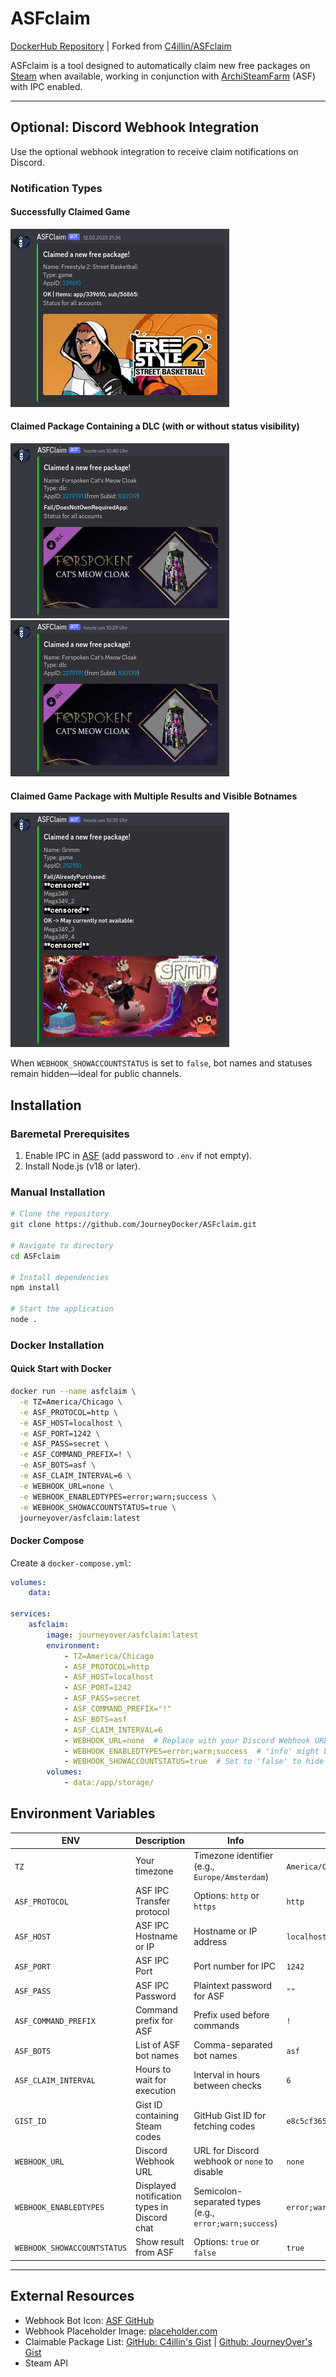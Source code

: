 # ASFclaim

[DockerHub Repository](https://hub.docker.com/r/journeyover/asfclaim) | Forked from [C4illin/ASFclaim](https://github.com/C4illin/ASFclaim)

ASFclaim is a tool designed to automatically claim new free packages on [Steam](https://store.steampowered.com/) when available, working in conjunction with [ArchiSteamFarm](https://github.com/JustArchiNET/ArchiSteamFarm) (ASF) with IPC enabled.

---

## Optional: Discord Webhook Integration

Use the optional webhook integration to receive claim notifications on Discord.

### Notification Types

#### **Successfully Claimed Game**
  ![Success](https://raw.githubusercontent.com/JourneyDocker/ASFclaim/main/resources/readme/app_game_status.png)

#### **Claimed Package Containing a DLC (with or without status visibility)**
  ![DLC Status](https://raw.githubusercontent.com/JourneyDocker/ASFclaim/main/resources/readme/sub_dlc_status.png)
  ![DLC No Status](https://raw.githubusercontent.com/JourneyDocker/ASFclaim/main/resources/readme/sub_dlc_no-status.png)

#### **Claimed Game Package with Multiple Results and Visible Botnames**
  ![Multiple Results](https://raw.githubusercontent.com/JourneyDocker/ASFclaim/main/resources/readme/app_game_status-long.png)

When `WEBHOOK_SHOWACCOUNTSTATUS` is set to `false`, bot names and statuses remain hidden—ideal for public channels.

## Installation

### Baremetal Prerequisites
1. Enable IPC in [ASF](https://github.com/JustArchiNET/ArchiSteamFarm/wiki/IPC) (add password to `.env` if not empty).
2. Install Node.js (v18 or later).

### Manual Installation

```bash
# Clone the repository
git clone https://github.com/JourneyDocker/ASFclaim.git

# Navigate to directory
cd ASFclaim

# Install dependencies
npm install

# Start the application
node .
```

### Docker Installation

#### Quick Start with Docker

```sh
docker run --name asfclaim \
  -e TZ=America/Chicago \
  -e ASF_PROTOCOL=http \
  -e ASF_HOST=localhost \
  -e ASF_PORT=1242 \
  -e ASF_PASS=secret \
  -e ASF_COMMAND_PREFIX=! \
  -e ASF_BOTS=asf \
  -e ASF_CLAIM_INTERVAL=6 \
  -e WEBHOOK_URL=none \
  -e WEBHOOK_ENABLEDTYPES=error;warn;success \
  -e WEBHOOK_SHOWACCOUNTSTATUS=true \
  journeyover/asfclaim:latest
```

#### Docker Compose

Create a `docker-compose.yml`:

```yaml
volumes:
    data:

services:
    asfclaim:
        image: journeyover/asfclaim:latest
        environment:
            - TZ=America/Chicago
            - ASF_PROTOCOL=http
            - ASF_HOST=localhost
            - ASF_PORT=1242
            - ASF_PASS=secret
            - ASF_COMMAND_PREFIX="!"
            - ASF_BOTS=asf
            - ASF_CLAIM_INTERVAL=6
            - WEBHOOK_URL=none  # Replace with your Discord Webhook URL
            - WEBHOOK_ENABLEDTYPES=error;warn;success  # 'info' might be too verbose
            - WEBHOOK_SHOWACCOUNTSTATUS=true  # Set to 'false' to hide bot names in Discord
        volumes:
            - data:/app/storage/
```

## Environment Variables

| ENV                         | Description                                  | Info                                                   | Default Value                        | Required |
|-----------------------------|----------------------------------------------|--------------------------------------------------------|--------------------------------------|----------|
| `TZ`                        | Your timezone                                | Timezone identifier (e.g., `Europe/Amsterdam`)         | `America/Chicago`                    | No       |
| `ASF_PROTOCOL`              | ASF IPC Transfer protocol                    | Options: `http` or `https`                             | `http`                               | No       |
| `ASF_HOST`                  | ASF IPC Hostname or IP                       | Hostname or IP address                                 | `localhost`                          | No       |
| `ASF_PORT`                  | ASF IPC Port                                 | Port number for IPC                                    | `1242`                               | No       |
| `ASF_PASS`                  | ASF IPC Password                             | Plaintext password for ASF                             | `""`                                 | No       |
| `ASF_COMMAND_PREFIX`        | Command prefix for ASF                       | Prefix used before commands                            | `!`                                  | No       |
| `ASF_BOTS`                  | List of ASF bot names                        | Comma-separated bot names                              | `asf`                                | No       |
| `ASF_CLAIM_INTERVAL`        | Hours to wait for execution                  | Interval in hours between checks                       | `6`                                  | No       |
| `GIST_ID`                   | Gist ID containing Steam codes               | GitHub Gist ID for fetching codes                      | `e8c5cf365d816f2640242bf01d8d3675`   | No       |
| `WEBHOOK_URL`               | Discord Webhook URL                          | URL for Discord webhook or `none` to disable           | `none`                               | No       |
| `WEBHOOK_ENABLEDTYPES`      | Displayed notification types in Discord chat | Semicolon-separated types (e.g., `error;warn;success`) | `error;warn;success`                 | No       |
| `WEBHOOK_SHOWACCOUNTSTATUS` | Show result from ASF                         | Options: `true` or `false`                             | `true`                               | No       |

---

## External Resources

- Webhook Bot Icon: [ASF GitHub](https://raw.githubusercontent.com/JustArchiNET/ArchiSteamFarm/main/resources/ASF_512x512.png)
- Webhook Placeholder Image: [placeholder.com](https://via.placeholder.com/460x215.jpg?text=Cant+load+image)
- Claimable Package List: [GitHub: C4illin's Gist](https://gist.github.com/C4illin/e8c5cf365d816f2640242bf01d8d3675) | [Github: JourneyOver's Gist](https://gist.github.com/JourneyOver/590fefa34af75a961a85ff392ebc0932)
- Steam API
